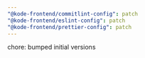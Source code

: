 ```yaml
---
"@kode-frontend/commitlint-config": patch
"@kode-frontend/eslint-config": patch
"@kode-frontend/prettier-config": patch
---
```


chore: bumped initial versions
